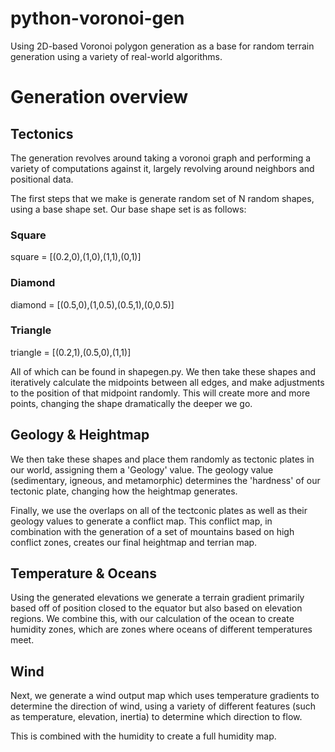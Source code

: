 # python-voronoi-gen
Using 2D-based Voronoi polygon generation as a base for random terrain generation using a variety of real-world algorithms.

# Generation overview #

## Tectonics
The generation revolves around taking a voronoi graph and performing a variety of computations against it, largely revolving around neighbors and positional data.

The first steps that we make is generate random set of N random shapes, using a base shape set. Our base shape set is as follows:

### Square
square = [(0.2,0),(1,0),(1,1),(0,1)]

### Diamond
diamond = [(0.5,0),(1,0.5),(0.5,1),(0,0.5)]

### Triangle
triangle = [(0.2,1),(0.5,0),(1,1)]

All of which can be found in shapegen.py. We then take these shapes and iteratively calculate the midpoints between all edges, and make adjustments to the position of that midpoint randomly. This will create more and more points, changing the shape dramatically the deeper we go. 

## Geology & Heightmap

We then take these shapes and place them randomly as tectonic plates in our world, assigning them a 'Geology' value. The geology value (sedimentary, igneous, and metamorphic) determines the 'hardness' of our tectonic plate, changing how the heightmap generates.

Finally, we use the overlaps on all of the tectconic plates as well as their geology values to generate a conflict map. This conflict map, in combination with the generation of a set of mountains based on high conflict zones, creates our final heightmap and terrian map.

## Temperature & Oceans

Using the generated elevations we generate a terrain gradient primarily based off of position closed to the equator but also based on elevation regions. We combine this, with our calculation of the ocean to create humidity zones, which are zones where oceans of different temperatures meet.

## Wind

Next, we generate a wind output map which uses temperature gradients to determine the direction of wind, using a variety of different features (such as temperature, elevation, inertia) to determine which direction to flow.

This is combined with the humidity to create a full humidity map.
